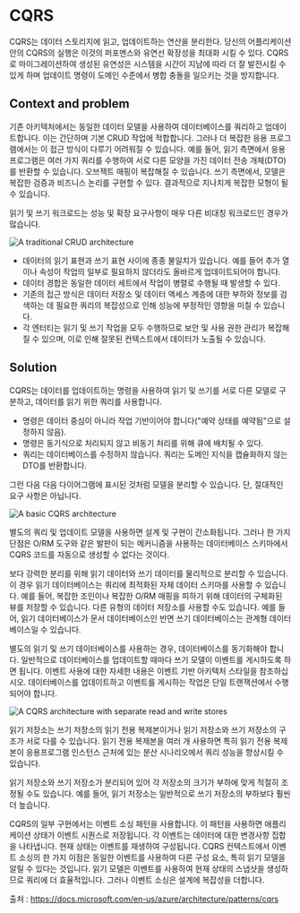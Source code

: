 # CQRS

CQRS는 데이터 스토리지에 읽고, 업데이트하는 연산을 분리한다. 당신의 어플리케이션안의 CQRS의 실행은 이것의 퍼포멘스와 유연선 확장성을 최대화 시킬 수 있다. CQRS로 마이그레이션하여 생성된 유연성은 시스템을 시간이 지남에 따라 더 잘 발전시킬 수 있게 하며 업데이트 명령이 도메인 수준에서 병합 충돌을 일으키는 것을 방지합니다.

## Context and problem

기존 아키텍처에서는 동일한 데이터 모델을 사용하여 데이터베이스를 쿼리하고 업데이트합니다. 이는 간단하며 기본 CRUD 작업에 적합합니다. 그러나 더 복잡한 응용 프로그램에서는 이 접근 방식이 다루기 어려워질 수 있습니다. 예를 들어, 읽기 측면에서 응용 프로그램은 여러 가지 쿼리를 수행하여 서로 다른 모양을 가진 데이터 전송 개체(DTO)를 반환할 수 있습니다. 오브젝트 매핑이 복잡해질 수 있습니다. 쓰기 측면에서, 모델은 복잡한 검증과 비즈니스 논리를 구현할 수 있다. 결과적으로 지나치게 복잡한 모형이 될 수 있습니다.

읽기 및 쓰기 워크로드는 성능 및 확장 요구사항이 매우 다른 비대칭 워크로드인 경우가 많습니다.

![A traditional CRUD architecture](https://docs.microsoft.com/en-us/azure/architecture/patterns/_images/command-and-query-responsibility-segregation-cqrs-tradition-crud.png)

- 데이터의 읽기 표현과 쓰기 표현 사이에 종종 불일치가 있습니다. 예를 들어 추가 열이나 속성이 작업의 일부로 필요하지 않더라도 올바르게 업데이트되어야 합니다.
- 데이터 경합은 동일한 데이터 세트에서 작업이 병렬로 수행될 때 발생할 수 있다.
- 기존의 접근 방식은 데이터 저장소 및 데이터 액세스 계층에 대한 부하와 정보를 검색하는 데 필요한 쿼리의 복잡성으로 인해 성능에 부정적인 영향을 미칠 수 있습니다.
- 각 엔터티는 읽기 및 쓰기 작업을 모두 수행하므로 보안 및 사용 권한 관리가 복잡해질 수 있으며, 이로 인해 잘못된 컨텍스트에서 데이터가 노출될 수 있습니다.

## Solution

CQRS는 데이터를 업데이트하는 명령을 사용하여 읽기 및 쓰기를 서로 다른 모델로 구분하고, 데이터를 읽기 위한 쿼리를 사용합니다.

- 명령은 데이터 중심이 아니라 작업 기반이어야 합니다("예약 상태를 예약됨"으로 설정하지 않음).
- 명령은 동기식으로 처리되지 않고 비동기 처리를 위해 큐에 배치될 수 있다.
- 쿼리는 데이터베이스를 수정하지 않습니다. 쿼리는 도메인 지식을 캡슐화하지 않는 DTO를 반환합니다.

그런 다음 다음 다이어그램에 표시된 것처럼 모델을 분리할 수 있습니다. 단, 절대적인 요구 사항은 아닙니다.

![A basic CQRS architecture](https://docs.microsoft.com/en-us/azure/architecture/patterns/_images/command-and-query-responsibility-segregation-cqrs-basic.png)

별도의 쿼리 및 업데이트 모델을 사용하면 설계 및 구현이 간소화됩니다. 그러나 한 가지 단점은 O/RM 도구와 같은 발판이 되는 메커니즘을 사용하는 데이터베이스 스키마에서 CQRS 코드를 자동으로 생성할 수 없다는 것이다.

보다 강력한 분리를 위해 읽기 데이터와 쓰기 데이터를 물리적으로 분리할 수 있습니다. 이 경우 읽기 데이터베이스는 쿼리에 최적화된 자체 데이터 스키마를 사용할 수 있습니다. 예를 들어, 복잡한 조인이나 복잡한 O/RM 매핑을 피하기 위해 데이터의 구체화된 뷰를 저장할 수 있습니다. 다른 유형의 데이터 저장소를 사용할 수도 있습니다. 예를 들어, 읽기 데이터베이스가 문서 데이터베이스인 반면 쓰기 데이터베이스는 관계형 데이터베이스일 수 있습니다.

별도의 읽기 및 쓰기 데이터베이스를 사용하는 경우, 데이터베이스를 동기화해야 합니다. 일반적으로 데이터베이스를 업데이트할 때마다 쓰기 모델이 이벤트를 게시하도록 하면 됩니다. 이벤트 사용에 대한 자세한 내용은 이벤트 기반 아키텍처 스타일을 참조하십시오. 데이터베이스를 업데이트하고 이벤트를 게시하는 작업은 단일 트랜잭션에서 수행되어야 합니다.

![A CQRS architecture with separate read and write stores](https://docs.microsoft.com/en-us/azure/architecture/patterns/_images/command-and-query-responsibility-segregation-cqrs-separate-stores.png)

읽기 저장소는 쓰기 저장소의 읽기 전용 복제본이거나 읽기 저장소와 쓰기 저장소의 구조가 서로 다를 수 있습니다. 읽기 전용 복제본을 여러 개 사용하면 특히 읽기 전용 복제본이 응용프로그램 인스턴스 근처에 있는 분산 시나리오에서 쿼리 성능을 향상시킬 수 있습니다.

읽기 저장소와 쓰기 저장소가 분리되어 있어 각 저장소의 크기가 부하에 맞게 적절히 조정될 수도 있습니다. 예를 들어, 읽기 저장소는 일반적으로 쓰기 저장소의 부하보다 훨씬 더 높습니다.

CQRS의 일부 구현에서는 이벤트 소싱 패턴을 사용합니다. 이 패턴을 사용하면 애플리케이션 상태가 이벤트 시퀀스로 저장됩니다. 각 이벤트는 데이터에 대한 변경사항 집합을 나타냅니다. 현재 상태는 이벤트를 재생하여 구성됩니다. CQRS 컨텍스트에서 이벤트 소싱의 한 가지 이점은 동일한 이벤트를 사용하여 다른 구성 요소, 특히 읽기 모델을 알릴 수 있다는 것입니다. 읽기 모델은 이벤트를 사용하여 현재 상태의 스냅샷을 생성하므로 쿼리에 더 효율적입니다. 그러나 이벤트 소싱은 설계에 복잡성을 더합니다.

출처 : https://docs.microsoft.com/en-us/azure/architecture/patterns/cqrs